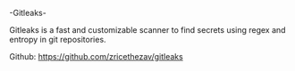 -Gitleaks-

Gitleaks is a fast and customizable scanner to find secrets using regex and entropy in git repositories.

Github: https://github.com/zricethezav/gitleaks
